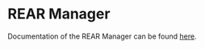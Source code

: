 # REAR Manager

Documentation of the REAR Manager can be found [here](https://github.com/fluidos-project/node/blob/main/docs/implementation/components.md#rear-manager).
